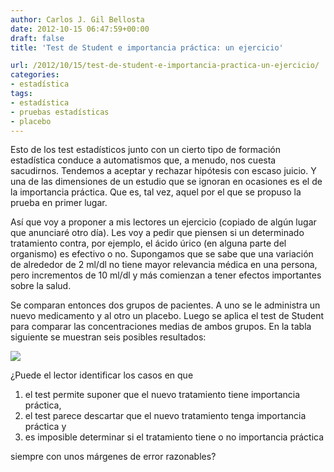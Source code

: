 ```yaml
---
author: Carlos J. Gil Bellosta
date: 2012-10-15 06:47:59+00:00
draft: false
title: 'Test de Student e importancia práctica: un ejercicio'

url: /2012/10/15/test-de-student-e-importancia-practica-un-ejercicio/
categories:
- estadística
tags:
- estadística
- pruebas estadísticas
- placebo
---
```


Esto de los test estadísticos junto con un cierto tipo de formación estadística conduce a automatismos que, a menudo, nos cuesta sacudirnos. Tendemos a aceptar y rechazar hipótesis con escaso juicio. Y una de las dimensiones de un estudio que se ignoran en ocasiones es el de la importancia práctica. Que es, tal vez, aquel por el que se propuso la prueba en primer lugar.

Así que voy a proponer a mis lectores un ejercicio (copiado de algún lugar que anunciaré otro día). Les voy a pedir que piensen si un determinado tratamiento contra, por ejemplo, el ácido úrico (en alguna parte del organismo) es efectivo o no. Supongamos que se sabe que una variación de alrededor de 2 ml/dl no tiene mayor relevancia médica en una persona, pero incrementos de 10 ml/dl y más comienzan a tener efectos importantes sobre la salud.

Se comparan entonces dos grupos de pacientes. A uno se le administra un nuevo medicamento y al otro un placebo. Luego se aplica el test de Student para comparar las concentraciones medias de ambos grupos. En la tabla siguiente se muestran seis posibles resultados:

[![](/wp-uploads/2012/10/resultados_test_student.png)
](/wp-uploads/2012/10/resultados_test_student.png)

¿Puede el lector identificar los casos en que

1. el test permite suponer que el nuevo tratamiento tiene importancia práctica,
2. el test parece descartar que el nuevo tratamiento tenga importancia práctica y
3. es imposible determinar si el tratamiento tiene o no importancia práctica

siempre con unos márgenes de error razonables?

